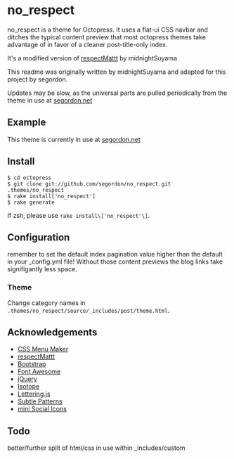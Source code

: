 no_respect
============

no_respect is a theme for Octopress. It uses a flat-ui CSS navbar and ditches the typical content preview that most octopress themes take advantage of in favor of a cleaner post-title-only index. 

It's a modified version of [respectMattt](https://github.com/midnightSuyama/respectMattt) by midnightSuyama

This readme was originally written by midnightSuyama and adapted for this project by segordon.

Updates may be slow, as the universal parts are pulled periodically from the theme in use at [segordon.net](http://segordon.net)

## Example

This theme is currently in use at [segordon.net](http://segordon.net/)

## Install

	$ cd octopress
	$ git clone git://github.com/segordon/no_respect.git .themes/no_respect
	$ rake install['no_respect']
	$ rake generate

If zsh, please use `rake install\['no_respect'\]`.

## Configuration

remember to set the default index pagination value higher than the default in your _config.yml file! Without those content previews the blog links take signifigantly less space.

### Theme

Change category names in `.themes/no_respect/source/_includes/post/theme.html`.

## Acknowledgements

* [CSS Menu Maker](http://cssmenumaker.com/)
* [respectMattt](https://github.com/midnightSuyama/respectMattt)
* [Bootstrap](http://getbootstrap.com)
* [Font Awesome](http://fortawesome.github.io/Font-Awesome/)
* [jQuery](http://jquery.com)
* [Isotope](http://isotope.metafizzy.co)
* [Lettering.js](http://letteringjs.com)
* [Subtle Patterns](http://subtlepatterns.com)
* [mini Social Icons](http://wolfrosch.com)

## Todo

better/further split of html/css in use within _includes/custom
